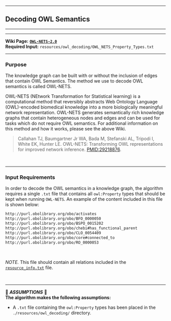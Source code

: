 ***
## Decoding OWL Semantics    
***
***

**Wiki Page:** **[`OWL-NETS-2.0`](https://github.com/callahantiff/PheKnowLator/wiki/OWL-NETS-2.0)**  
**Required Input:** `resources/owl_decoding/OWL_NETS_Property_Types.txt`
____

### Purpose
The knowledge graph can be built with or without the inclusion of edges that contain OWL Semantics. The method we use to decode OWL semantics is called OWL-NETS. 

OWL-NETS (NEtwork Transformation for Statistical learning) is a computational method that reversibly abstracts Web Ontology Language (OWL)-encoded biomedical knowledge into a more biologically meaningful network representation. OWL-NETS generates semantically rich knowledge graphs that contain heterogeneous nodes and edges and can be used for tasks which do not require OWL semantics. For additional information on this method and how it works, please see the above Wiki.
 
> Callahan TJ, Baumgartner Jr WA, Bada M, Stefanski AL, Tripodi I, White EK, Hunter LE. OWL-NETS: Transforming OWL representations for improved network inference. [PMID:29218876](https://www.ncbi.nlm.nih.gov/pmc/articles/PMC5737627/).

<br>

_____

### Input Requirements
In order to decode the OWL semantics in a knowledge graph, the algorithm requires a single `.txt` file that contains all `owl:Property` types that should be kept when running `OWL-NETS`. An example of the content included in this file is shown below:  
```txt
http://purl.obolibrary.org/obo/activates
http://purl.obolibrary.org/obo/BFO_0000050
http://purl.obolibrary.org/obo/BSPO_0015202
http://purl.obolibrary.org/obo/chebi#has_functional_parent
http://purl.obolibrary.org/obo/CLO_0054409
http://purl.obolibrary.org/obo/core#connected_to
http://purl.obolibrary.org/obo/RO_0000053
```

<br>

_NOTE._ This file should contain all relations included in the [`resource_info.txt`](https://github.com/callahantiff/PheKnowLator/blob/master/resources/resource_info.txt) file.

<br>

_____


🛑 *<b>ASSUMPTIONS</b>* 🛑  
**The algorithm makes the following assumptions:**
- A `.txt` file containing the `owl:Property` types has been placed in the `./resources/owl_decoding/` directory.   
